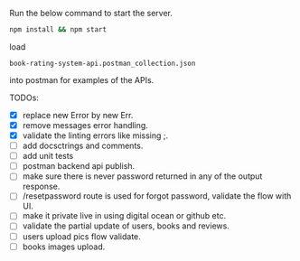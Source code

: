 Run the below command to start the server.
```sh
npm install && npm start
```


load 
```
book-rating-system-api.postman_collection.json
```
into postman for examples of the APIs.

TODOs:
- [x] replace new Error by new Err.
- [x] remove messages error handling.
- [x] validate the linting errors like missing ;.
- [ ] add docsctrings and comments.
- [ ] add unit tests
- [ ] postman backend api publish.
- [ ] make sure there is never password returned in any of the output response.
- [ ] /resetpassword route is used for forgot password, validate the flow with UI.
- [ ] make it private live in using digital ocean or github etc.
- [ ] validate the partial update of users, books and reviews.
- [ ] users upload pics flow validate.
- [ ] books images upload.